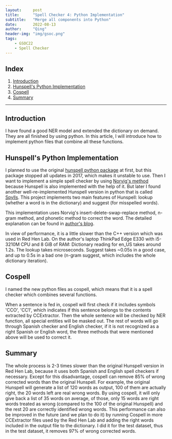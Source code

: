 ```yaml
---
layout:     post
title:      "Spell Checker 4: Python Implementation"
subtitle:   "Merge all components into Python"
date:       2022-08-13
author:     "Qing"
header-img: "img/gsoc.png"
tags:
    - GSOC22
    - Spell Checker
---
```




## Index

1. [Introduction](#introduction)
2. [Hunspell's Python Implementation](#implementation)
3. [Cospell](#cospell)
4. [Summary](#summary)

---

## Introduction

I have found a good NER model and extended the dictionary on demand. They are all finished by using python. In this article, I will introduce how to implement python files that combine all these functions.



## Hunspell's Python Implementation

I planned to use the original [hunspell python package](https://pypi.org/project/hunspell/) at first, but this package stopped all updates in 2017, which makes it unstable to use. Then I want to implement a simple spell checker by using [Norvig's method](https://norvig.com/spell-correct.html) because Hunspell is also implemented with the help of it.  But later I found another well-re-implemented Hunspell version in python that is called [Spylls](https://github.com/zverok/spylls). This project implements two main features of Hunspell: lookup (whether a word is in the dictionary) and suggest (for misspelled words).
 
This implementation uses Norvig's insert-delete-swap-replace method, n-gram method, and phonetic method to correct the word. The detailed explanation can be found in [author's blog](https://zverok.space/blog/).

In view of performance, it is a little slower than the C++ version which was used in Red Hen Lab. On the author's laptop ThinkPad Edge E330 with i5-3210M CPU and 8 GiB of RAM: Dictionary reading for en_US takes around 1.2s. The lookup takes microseconds. Suggest takes ~0.05s in a good case, and up to 0.5s in a bad one (n-gram suggest, which includes the whole dictionary iteration).


## Cospell

I named the new python files as cospell, which means that it is a spell checker which combines several functions.

When a sentence is fed in, cospell will first check if it includes symbols 'CCO', 'CC1', which indicates if this sentence belongs to the contents extracted by CCExtractor. Then the whole sentence will be checked by NER function, all special entities will be masked out. The rest of words will go through Spanish checker and English checker, if it is not recognized as a right Spanish or English word, the three methods that were mentioned above will be used to correct it.



## Summary
The whole process is 2-3 times slower than the original Hunspell version in Red Hen Lab, because it uses both Spanish and English spell checkers if necessary. Except for this disadvantage, cospell can remove 85% of wrong corrected words than the original Hunspell. For example, the original Hunspell will generate a list of 120 words as output, 100 of them are actually right, the 20 words left are real wrong words. By using cospell, it will only give back a list of 35 words on average, of those, only 15 words are right words treated as wrong (compared to the 100 of the original Hunspell)  and the rest 20 are correctly identified wrong words. This performance can also be improved in the future (and we plan to do it) by running Cospell in more CCExtractor files used by the Red Hen Lab and adding the right words included in the output file to the dictionary. I did it for the test dataset, thus in the test dataset, it removes 97% of wrong corrected words.